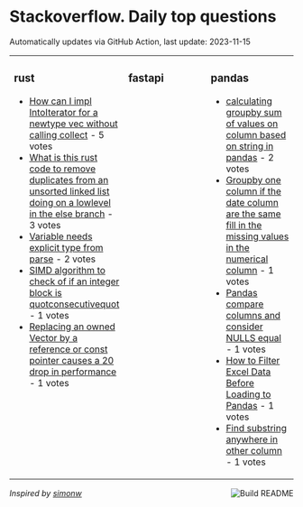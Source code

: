 # Stackoverflow. Daily top questions 

Automatically updates via GitHub Action, last update: <!-- date starts -->2023-11-15<!-- date ends -->


<table><tr><td valign="top" width="33%">

### rust
<!-- rust starts -->
* [How can I impl IntoIterator for a newtype vec without calling collect](https://stackoverflow.com/questions/77484227/how-can-i-impl-intoiterator-for-a-newtype-vec-without-calling-collect) - 5 votes
* [What is this rust code to remove duplicates from an unsorted linked list doing on a lowlevel in the else branch](https://stackoverflow.com/questions/77486751/what-is-this-rust-code-to-remove-duplicates-from-an-unsorted-linked-list-doing-o) - 3 votes
* [Variable needs explicit type from parse](https://stackoverflow.com/questions/77489425/variable-needs-explicit-type-from-parse) - 2 votes
* [SIMD algorithm to check of if an integer block is quotconsecutivequot](https://stackoverflow.com/questions/77489397/simd-algorithm-to-check-of-if-an-integer-block-is-consecutive) - 1 votes
* [Replacing an owned Vector by a reference or const pointer causes a 20 drop in performance](https://stackoverflow.com/questions/77480537/replacing-an-owned-vector-by-a-reference-or-const-pointer-causes-a-20-drop-in-p) - 1 votes
<!-- rust ends -->
</td><td valign="top" width="34%">


### fastapi
<!-- fastapi starts -->

<!-- fastapi ends -->
</td><td valign="top" width="34%">


### pandas
<!-- pandas starts -->
* [calculating groupby sum of values on column based on string in pandas](https://stackoverflow.com/questions/77479119/calculating-groupby-sum-of-values-on-column-based-on-string-in-pandas) - 2 votes
* [Groupby one column if the date column are the same fill in the missing values in the numerical column](https://stackoverflow.com/questions/77485020/groupby-one-column-if-the-date-column-are-the-same-fill-in-the-missing-values) - 1 votes
* [Pandas compare columns and consider NULLS equal](https://stackoverflow.com/questions/77482582/pandas-compare-columns-and-consider-nulls-equal) - 1 votes
* [How to Filter Excel Data Before Loading to Pandas](https://stackoverflow.com/questions/77481362/how-to-filter-excel-data-before-loading-to-pandas) - 1 votes
* [Find substring anywhere in other column](https://stackoverflow.com/questions/77478907/find-substring-anywhere-in-other-column) - 1 votes
<!-- pandas ends -->
</td></tr></table>

<a href="https://github.com/hp0404/hp0404/actions"><img src="https://github.com/hp0404/hp0404/workflows/Build%20README/badge.svg" align="right" alt="Build README"></a> <p>*Inspired by  [simonw](https://github.com/simonw/simonw)*</p>
